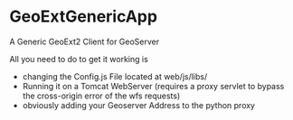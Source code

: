 # GeoExtGenericApp
A Generic GeoExt2 Client for GeoServer

All you need to do to get it working is 

- changing the Config.js File located at web/js/libs/
- Running it on a Tomcat WebServer (requires a proxy servlet to bypass the cross-origin error of the wfs requests)
- obviously adding your Geoserver Address to the python proxy
